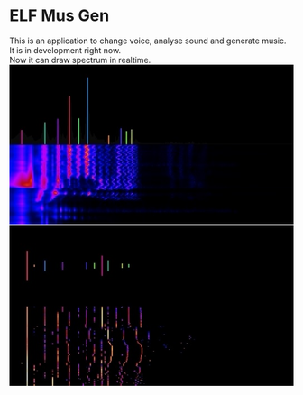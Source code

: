 # ELF Mus Gen
This is an application to change voice, analyse sound and generate music.  
It is in development right now.  
Now it can draw spectrum in realtime.  
![Example 1](Images/Ex1.jpg)  
![Example 2](Images/Ex2.jpg)  